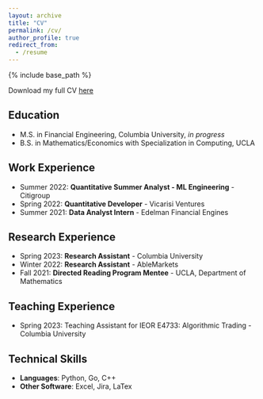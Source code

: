 ```yaml
---
layout: archive
title: "CV"
permalink: /cv/
author_profile: true
redirect_from:
  - /resume
---
```


{% include base_path %}

Download my full CV [here](https://ajcutuli.github.io/files/Aric_Cutuli_CV.pdf)

## Education
* M.S. in Financial Engineering, Columbia University, _in progress_
* B.S. in Mathematics/Economics with Specialization in Computing, UCLA

## Work Experience
* Summer 2022: **Quantitative Summer Analyst - ML Engineering** - Citigroup
* Spring 2022: **Quantitative Developer** - Vicarisi Ventures
* Summer 2021: **Data Analyst Intern** - Edelman Financial Engines

## Research Experience
* Spring 2023: **Research Assistant** - Columbia University
* Winter 2022: **Research Assistant** - AbleMarkets
* Fall 2021: **Directed Reading Program Mentee** - UCLA, Department of Mathematics

## Teaching Experience
* Spring 2023: Teaching Assistant for IEOR E4733: Algorithmic Trading - Columbia University

## Technical Skills
* **Languages**: Python, Go, C++
* **Other Software**: Excel, Jira, LaTex
